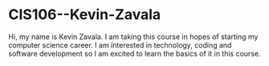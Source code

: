 # CIS106--Kevin-Zavala

Hi, my name is Kevin Zavala. I am taking this course in hopes of starting my computer science career. I am interested in technology, coding and software development so I am excited to learn the basics of it in this course.
